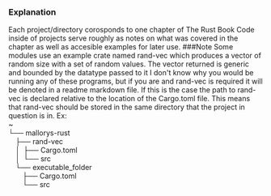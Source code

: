 ### Explanation
Each project/directory corosponds to one chapter of The Rust Book
Code inside of projects serve roughly as notes on what was covered in the chapter as well as accesible examples for later use.
###Note
Some modules use an example crate named rand-vec which produces a vector of random size with a set of random values.
The vector returned is generic and bounded by the datatype passed to it
I don't know why you would be running any of these programs, but if you are and rand-vec is required it will be denoted in a readme markdown file.
If this is the case the path to rand-vec is declared relative to the location of the Cargo.toml file.
This means that rand-vec should be stored in the same directory that the project in question is in. 
Ex:<br />
~<br />
└── mallorys-rust<br />
&emsp;├── rand-vec<br />
&emsp;│&ensp;├── Cargo.toml<br />
&emsp;│&ensp;└── src<br />
&emsp;└── executable_folder<br />
&emsp;&emsp;├── Cargo.toml<br />
&emsp;&emsp;└── src <br />

